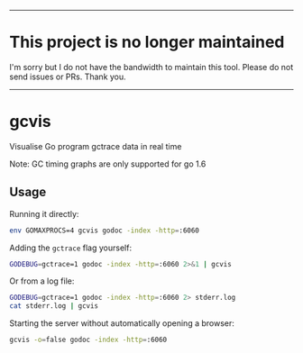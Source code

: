 <hr />

# This project is no longer maintained

I'm sorry but I do not have the bandwidth to maintain this tool. Please do not send issues or PRs. Thank you.
<hr />

# gcvis

Visualise Go program gctrace data in real time

Note: GC timing graphs are only supported for go 1.6

## Usage

Running it directly:

```bash
env GOMAXPROCS=4 gcvis godoc -index -http=:6060
```

Adding the `gctrace` flag yourself:

```bash
GODEBUG=gctrace=1 godoc -index -http=:6060 2>&1 | gcvis
```

Or from a log file:

```bash
GODEBUG=gctrace=1 godoc -index -http=:6060 2> stderr.log
cat stderr.log | gcvis
```

Starting the server without automatically opening a browser:

```bash
gcvis -o=false godoc -index -http=:6060
```
